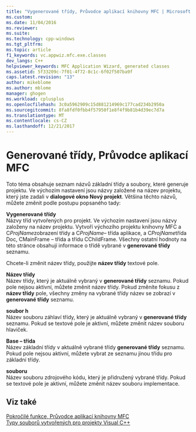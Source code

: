 ```yaml
---
title: "Vygenerované třídy, Průvodce aplikací knihovny MFC | Microsoft Docs"
ms.custom: 
ms.date: 11/04/2016
ms.reviewer: 
ms.suite: 
ms.technology: cpp-windows
ms.tgt_pltfrm: 
ms.topic: article
f1_keywords: vc.appwiz.mfc.exe.classes
dev_langs: C++
helpviewer_keywords: MFC Application Wizard, generated classes
ms.assetid: 5f33209c-7f01-4f72-8c1c-6f02f507ba9f
caps.latest.revision: "13"
author: mikeblome
ms.author: mblome
manager: ghogen
ms.workload: cplusplus
ms.openlocfilehash: 3c0a5962909c15d881214969c177cad234b2950a
ms.sourcegitcommit: 8fa8fdf0fbb4f57950f1e8f4f9b81b4d39ec7d7a
ms.translationtype: MT
ms.contentlocale: cs-CZ
ms.lasthandoff: 12/21/2017
---
```

# <a name="generated-classes-mfc-application-wizard"></a>Generované třídy, Průvodce aplikací MFC
Toto téma obsahuje seznam názvů základní třídy a soubory, které generuje projektu. Ve výchozím nastavení jsou názvy založené na název projektu, který jste zadali v **dialogové okno Nový projekt**. Většina těchto názvů, můžete změnit podle postupu popsaného tady:  
  
 **Vygenerované třídy**  
 Názvy tříd vytvořených pro projekt. Ve výchozím nastavení jsou názvy založeny na název projektu. Vytvoří výchozího projektu knihovny MFC a C*ProjName*zobrazení třídy a C*ProjName*– třída aplikace, a C*ProjName*třída Doc, CMainFrame – třída a třídu CChildFrame. Všechny ostatní hodnoty na této stránce obsahují informace o třídě vybrané v **generované třídy** seznamu.  
  
 Chcete-li změnit název třídy, použijte **název třídy** textové pole.  
  
 **Název třídy**  
 Název třídy, který je aktuálně vybraný v **generované třídy** seznamu. Pokud pole nejsou aktivní, můžete změnit název třídy. Pokud změníte fokusu z **název třídy** pole, všechny změny na vybrané třídy název se zobrazí v **generované třídy** seznamu.  
  
 **soubor h**  
 Název souboru záhlaví třídy, který je aktuálně vybraný v **generované třídy** seznamu. Pokud se textové pole je aktivní, můžete změnit název souboru hlaviček.  
  
 **Base – třída**  
 Název základní třídy v aktuálně vybrané třídy **generované třídy** seznamu. Pokud pole nejsou aktivní, můžete vybrat ze seznamu jinou třídu pro základní třídy.  
  
 **souboru**  
 Název souboru zdrojového kódu, který je přidružený vybrané třídy. Pokud se textové pole je aktivní, můžete změnit název souboru implementace.  
  
## <a name="see-also"></a>Viz také  
 [Pokročilé funkce, Průvodce aplikací knihovny MFC](../../mfc/reference/advanced-features-mfc-application-wizard.md)   
 [Typy souborů vytvořených pro projekty Visual C++](../../ide/file-types-created-for-visual-cpp-projects.md)

